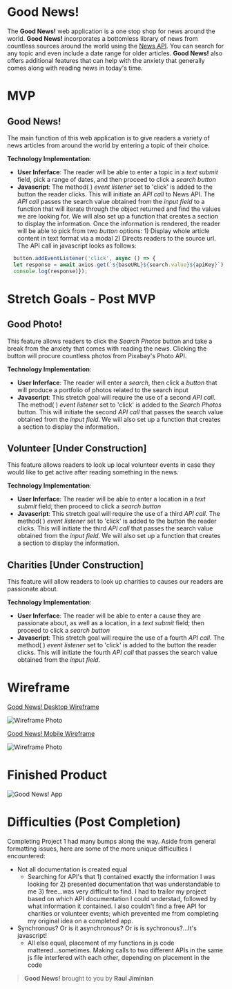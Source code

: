# **Good News!**

The **Good News!** web application is a one stop shop for news around the world. **Good News!** incorporates a bottomless library of news from countless sources around the world using the [News API](http://www.NewsAPI.org). You can search for any topic and even include a date range for older articles. **Good News!** also offers additional features that can help with the anxiety that generally comes along with reading news in today's time.

# MVP

## **Good News!**
The main function of this web application is to give readers a variety of news articles from around the world by entering a topic of their choice.

**Technology Implementation**:
  * **User Inferface**: The reader will be able to enter a topic in a *text submit* field, pick a range of dates, and then proceed to click a *search button*
  * **Javascript**: The method( ) *event listener* set to 'click' is added to the button the reader clicks. This will initiate an *API call* to News API. The *API call* passes the search value obtained from the *input field* to a function that will iterate through the object returned and find the values we are looking for. We will also set up a function that creates a section to display the information. Once the information is rendered, the reader will be able to pick from two *button* options: 1) Display whole article content in text format via a modal 2) Directs readers to the source url. The API call in javascript looks as follows:

```javascript
  button.addEventListener('click', async () => {
  let response = await axios.get(`${baseURL}${search.value}${apiKey}`);
  console.log(response)});
```

# Stretch Goals - Post MVP

## Good Photo!
This feature allows readers to click the *Search Photos* button and take a break from the anxiety that comes with reading the news. Clicking the button will procure countless photos from Pixabay's Photo API. 

**Technology Implementation**:
  * **User Inferface**: The reader will enter a *search*, then click a *button* that will produce a portfolio of photos related to the search input
  * **Javascript**: This stretch goal will require the use of a second *API call*. The method( ) *event listener* set to 'click' is added to the *Search Photos* button. This will initiate the second *API call* that passes the search value obtained from the *input field*. We will also set up a function that creates a section to display the information.


## Volunteer [Under Construction]
This feature allows readers to look up local volunteer events in case they would like to get active after reading something in the news.

**Technology Implementation**:
  * **User Inferface**: The reader will be able to enter a location in a *text submit* field; then proceed to click a *search button*
  * **Javascript**: This stretch goal will require the use of a third *API call*. The method( ) *event listener* set to 'click' is added to the button the reader clicks. This will initiate the third *API call* that passes the search value obtained from the *input field*. We will also set up a function that creates a section to display the information.

## Charities [Under Construction]
This feature will allow readers to look up charities to causes our readers are passionate about.

**Technology Implementation**:
  * **User Inferface**: The reader will be able to enter a cause they are passionate about, as well as a location, in a *text submit* field; then proceed to click a *search button*
  * **Javascript**: This stretch goal will require the use of a fourth *API call*. The method( ) *event listener* set to 'click' is added to the button the reader clicks. This will initiate the fourth *API call* that passes the search value obtained from the *input field*.

# Wireframe

[Good News! Desktop Wireframe](https://wireframe.cc/j6KuqJ)

![Wireframe Photo](https://i.imgur.com/0lw6SuH.png)

[Good News! Mobile Wireframe](https://wireframe.cc/aqdSWV)

![Wireframe Photo](https://i.imgur.com/kiUlHC8.png)

# Finished Product

![Good News! App](https://i.imgur.com/MS3Mbfq.png)

# Difficulties (Post Completion)

Completing Project 1 had many bumps along the way. Aside from general formatting issues, here are some of the more unique difficulties I encountered:

  * Not all documentation is created equal
    * Searching for API's that 1) contained exactly the information I was looking for 2) presented documentation that was understandable to me 3) free...was very difficult to find. I had to trailor my project based on which API documentation I could understad, followed by what information it contained. I also couldn't find a free API for charities or volunteer events; which prevented me from completing my original idea on a completed app.
  * Synchronous? Or is it asynchronous? Or is is sychronous?...It's javascript!
    * All else equal, placement of my functions in js code mattered...sometimes. Making calls to two different APIs in the same js file interfered with each other, depending on placement in the code

> **Good News!** brought to you by **Raul Jiminian**